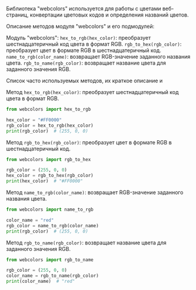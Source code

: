 Библиотека "webcolors" используется для работы с цветами веб-страниц, конвертации цветовых кодов и определения названий цветов.

Описание методов модуля "webcolors" и его подмодулей:

Модуль "webcolors":
`hex_to_rgb(hex_color)`: преобразует шестнадцатеричный код цвета в формат RGB.
`rgb_to_hex(rgb_color)`: преобразует цвет в формате RGB в шестнадцатеричный код.
`name_to_rgb(color_name)`: возвращает RGB-значение заданного названия цвета.
`rgb_to_name(rgb_color)`: возвращает название цвета для заданного значения RGB.

Список часто используемых методов, их краткое описание и

Метод `hex_to_rgb(hex_color)`: преобразует шестнадцатеричный код цвета в формат RGB.

```python
from webcolors import hex_to_rgb

hex_color = "#FF0000"
rgb_color = hex_to_rgb(hex_color)
print(rgb_color)  # (255, 0, 0)
```

Метод `rgb_to_hex(rgb_color)`: преобразует цвет в формате RGB в шестнадцатеричный код.

```python
from webcolors import rgb_to_hex

rgb_color = (255, 0, 0)
hex_color = rgb_to_hex(rgb_color)
print(hex_color)  # "#FF0000"
```

Метод `name_to_rgb(color_name)`: возвращает RGB-значение заданного названия цвета.

```python
from webcolors import name_to_rgb

color_name = "red"
rgb_color = name_to_rgb(color_name)
print(rgb_color)  # (255, 0, 0)
```

Метод `rgb_to_name(rgb_color)`: возвращает название цвета для заданного значения RGB.

```python
from webcolors import rgb_to_name

rgb_color = (255, 0, 0)
color_name = rgb_to_name(rgb_color)
print(color_name)  # "red"
```

